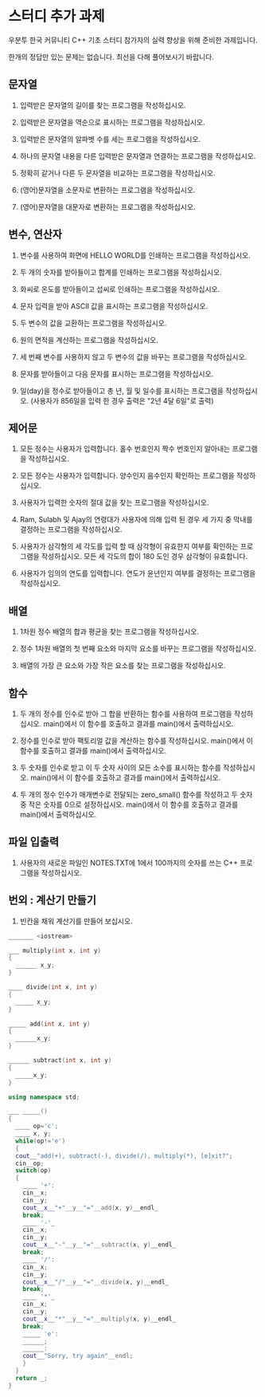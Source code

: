 # 스터디 추가 과제

우분투 한국 커뮤니티 C++ 기초 스터디 참가자의 실력 향상을 위해 준비한 과제입니다.

한개의 정답만 있는 문제는 없습니다. 최선을 다해 풀어보시기 바랍니다.

## 문자열

1. 입력받은 문자열의 길이를 찾는 프로그램을 작성하십시오.

1. 입력받은 문자열을 역순으로 표시하는 프로그램을 작성하십시오.

1. 입력받은 문자열의 알파벳 수를 세는 프로그램을 작성하십시오.

1. 하나의 문자열 내용을 다른 입력받은 문자열과 연결하는 프로그램을 작성하십시오.

1. 정확히 같거나 다른 두 문자열을 비교하는 프로그램을 작성하십시오.

1. (영어)문자열을 소문자로 변환하는 프로그램을 작성하십시오.

1. (영어)문자열을 대문자로 변환하는 프로그램을 작성하십시오.

## 변수, 연산자

1. 변수를 사용하여 화면에 HELLO WORLD를 인쇄하는 프로그램을 작성하십시오.

1. 두 개의 숫자를 받아들이고 합계를 인쇄하는 프로그램을 작성하십시오.

1. 화씨로 온도를 받아들이고 섭씨로 인쇄하는 프로그램을 작성하십시오.

1. 문자 입력을 받아 ASCII 값을 표시하는 프로그램을 작성하십시오.

1. 두 변수의 값을 교환하는 프로그램을 작성하십시오.

1. 원의 면적을 계산하는 프로그램을 작성하십시오.

1. 세 번째 변수를 사용하지 않고 두 변수의 값을 바꾸는 프로그램을 작성하십시오.

1. 문자를 받아들이고 다음 문자를 표시하는 프로그램을 작성하십시오.

1. 일(day)을 정수로 받아들이고 총 년, 월 및 일수를 표시하는 프로그램을 작성하십시오. (사용자가 856일을 입력 한 경우 출력은 "2년 4달 6일"로 출력)

## 제어문

1. 모든 정수는 사용자가 입력합니다. 홀수 번호인지 짝수 번호인지 알아내는 프로그램을 작성하십시오.

1. 모든 정수는 사용자가 입력합니다. 양수인지 음수인지 확인하는 프로그램을 작성하십시오.

1. 사용자가 입력한 숫자의 절대 값을 찾는 프로그램을 작성하십시오.

1. Ram, Sulabh 및 Ajay의 연령대가 사용자에 의해 입력 된 경우 세 가지 중 막내를 결정하는 프로그램을 작성하십시오.

1. 사용자가 삼각형의 세 각도를 입력 할 때 삼각형이 유효한지 여부를 확인하는 프로그램을 작성하십시오. 모든 세 각도의 합이 180 도인 경우 삼각형이 유효합니다.

1. 사용자가 임의의 연도를 입력합니다. 연도가 윤년인지 여부를 결정하는 프로그램을 작성하십시오.

## 배열

1. 1차원 정수 배열의 합과 평균을 찾는 프로그램을 작성하십시오.

1. 정수 1차원 배열의 첫 번째 요소와 마지막 요소를 바꾸는 프로그램을 작성하십시오.

1. 배열의 가장 큰 요소와 가장 작은 요소를 찾는 프로그램을 작성하십시오.

## 함수

1. 두 개의 정수를 인수로 받아 그 합을 반환하는 함수를 사용하여 프로그램을 작성하십시오. main()에서 이 함수를 호출하고 결과를 main()에서 출력하십시오.

1. 정수를 인수로 받아 팩토리얼 값을 계산하는 함수를 작성하십시오. main()에서 이 함수를 호출하고 결과를 main()에서 출력하십시오.

1. 두 숫자를 인수로 받고 이 두 숫자 사이의 모든 소수를 표시하는 함수를 작성하십시오. main()에서 이 함수를 호출하고 결과를 main()에서 출력하십시오.

1. 두 개의 정수 인수가 매개변수로 전달되는 zero_small() 함수를 작성하고 두 숫자 중 작은 숫자를 0으로 설정하십시오. main()에서 이 함수를 호출하고 결과를 main()에서 출력하십시오.

## 파일 입출력

1. 사용자의 새로운 파일인 NOTES.TXT에 1에서 100까지의 숫자를 쓰는 C++ 프로그램을 작성하십시오.

## 번외 : 계산기 만들기

1. 빈칸을 채워 계산기를 만들어 보십시오.

```c++
_______ <iostream>

___ multiply(int x, int y)
{
  ______ x_y;
}

____ divide(int x, int y)
{
  _____ x_y;
}

_____ add(int x, int y) 
{
  ______x_y;
}

______ subtract(int x, int y)
{
  _____x_y;
}

using namespace std;

___ _____()
{
  ____ op='c';
  ____ x, y;
  while(op!='e')
  {
  cout__"add(+), subtract(-), divide(/), multiply(*), [e]xit?";
  cin__op;
  switch(op)
  {
    ____ '+':
    cin__x;
    cin__y;
    cout__x__"+"__y__"="__add(x, y)__endl_
    break;
    ____ '-'_
    cin__x;
    cin__y;
    cout__x__"-"__y__"="__subtract(x, y)__endl_
    break;
    ____ '/':
    cin__x;
    cin__y;
    cout__x__"/"__y__"="__divide(x, y)__endl_
    break;
    ____ '*'_
    cin__x;
    cin__y;
    cout__x__"*"__y__"="__multiply(x, y)__endl_
    break;
    _____ 'e':
    ______;
    ______:
    cout__"Sorry, try again"__endl;
    }
  }
  return _;
}
```
